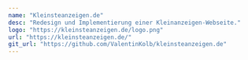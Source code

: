 ```yaml
---
name: "Kleinsteanzeigen.de"
desc: "Redesign und Implementierung einer Kleinanzeigen-Webseite."
logo: "https://kleinsteanzeigen.de/logo.png"
url: "https://kleinsteanzeigen.de/"
git_url: "https://github.com/ValentinKolb/kleinsteanzeigen.de"
---
```

